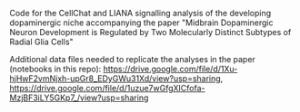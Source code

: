 Code for the CellChat and LIANA signalling analysis of the developing dopaminergic niche accompanying the paper "Midbrain Dopaminergic Neuron Development is Regulated by Two Molecularly Distinct Subtypes of Radial Glia Cells"

Additional data files needed to replicate the analyses in the paper (notebooks in this repo): https://drive.google.com/file/d/1Xu-hjHwF2vmNjxh-upGr8_EDyGWu31Xd/view?usp=sharing, https://drive.google.com/file/d/1uzue7wGfgXICfofa-MzjBF3iLY5GKp7_/view?usp=sharing
